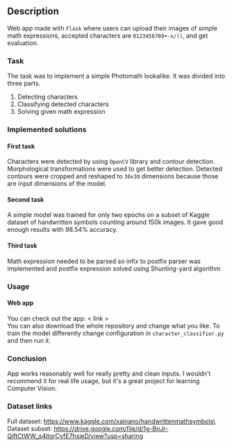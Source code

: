 ## Description
Web app made with `Flask` where users can upload their images of simple math
expressions, accepted characters are `0123456789+-x/()`, and get evaluation.

### Task
The task was to implement a simple Photomath lookalike. It was divided into three
parts.
1. Detecting characters
1. Classifying detected characters
1. Solving given math expression

### Implemented solutions
#### First task
Characters were detected by using `OpenCV` library and contour detection. 
Morphological transformations were used to get better detection. Detected
contours were cropped and reshaped to `30x30` dimensions because those are
input dimensions of the model.
#### Second task
A simple model was trained for only two epochs on a subset of Kaggle dataset of
handwritten symbols counting around 150k images. It gave good enough results with
98.54% accuracy.
#### Third task
Math expression needed to be parsed so infix to postfix parser was implemented
and postfix expression solved using Shunting-yard algorithm

### Usage
#### Web app
You can check out the app: < link > \
You can also download the whole repository and change what you like. To train
the model differently change configuration in `character_classifier.py` and then
run it.

### Conclusion
App works reasonably well for really pretty and clean inputs. I wouldn't recommend
it for real life usage, but it's a great project for learning Computer Vision.

### Dataset links
Full dataset: https://www.kaggle.com/xainano/handwrittenmathsymbols\
Dataset subset: https://drive.google.com/file/d/1g-BnJr-QiftCtWW_s4itgrCyfE7hsieD/view?usp=sharing
